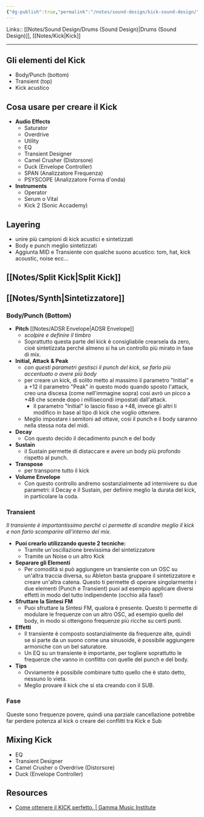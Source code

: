 ```yaml
---
{"dg-publish":true,"permalink":"/notes/sound-design/kick-sound-design/"}
---
```


Links:: [[Notes/Sound Design/Drums (Sound Design)\|Drums (Sound Design)]], [[Notes/Kick\|Kick]]

---
## Gli elementi del Kick

- Body/Punch (bottom)
- Transient (top)
- Kick acustico

## Cosa usare per creare il Kick

- **Audio Effects**
	- Saturator
	- Overdrive
	- Utility
	- EQ
	- Transient Designer
	- Camel Crusher (Distorsore)
	- Duck (Envelope Controller)
	- SPAN (Analizzatore Frequenza)
	- PSYSCOPE (Analizzatore Forma d'onda)
- **Instruments**
	- Operator
	- Serum o Vital
	- Kick 2 (Sonic Accademy)


## Layering 

- unire più campioni di kick acustici e sintetizzati
- Body e punch meglio sintetizzati
- Aggiunta MID e Transiente con qualche suono acustico: tom, hat, kick acoustic, noise ecc...

## [[Notes/Split Kick\|Split Kick]]

## [[Notes/Synth\|Sintetizzatore]]

### Body/Punch (Bottom)

- **Pitch** [[Notes/ADSR Envelope\|ADSR Envelope]]
	- _scolpire e definire il timbro_
	- Soprattutto questa parte del kick è consigliabile crearsela da zero, cioè sintetizzata perché almeno si ha un controllo più mirato in fase di mix.
- **Initial, Attack & Peak**
	- _con questi parametri gestisci il punch del kick, se farlo più accentuato o avere più body_
	- per creare un kick, di solito metto al massimo il parametro "Initial" e a +12 il parametro "Peak" in questo modo quando sposto l'attack, creo una discesa (come nell'immagine sopra) cosi avrò un picco a +48 che scende dopo i millisecondi impostati dall'attack.
	  - Il parametro "Initial" lo lascio fisso a +48, invece gli altri li modifico in base al tipo di kick che voglio ottenere.
	- Meglio impostare i semitoni ad ottave, cosi il punch e il body saranno nella stessa nota del midi.
- **Decay**
	- Con questo decido il decadimento punch e del body
- **Sustain**
	- il Sustain permette di distaccare e avere un body più profondo rispetto al punch.
- **Transpose**
	- per transporre tutto il kick
- **Volume Envelope**
	- Con questo controllo andremo sostanzialmente ad internivere su due parametri: il Decay e il Sustain, per definire meglio la durata del kick, in particolare la coda.

### Transient

_Il transiente è importantissimo perché ci permette di scandire meglio il kick e non farlo scomparire all'interno del mix._

- **Puoi crearlo utilizzando queste 2 tecniche:**
	- Tramite un'oscillazione brevissima del sintetizzatore
	- Tramite un Noise o un altro Kick
- **Separare gli Elementi**
	- Per comodità si può aggiungere un transiente con un OSC su un'altra traccia diversa, su Ableton basta gruppare il sintetizzatore e creare un'altra catena. 
	  Questo ti permette di operare singolarmente i due elementi (Punch e Transient) puoi ad esempio applicare diversi effetti in modo del tutto indipendente (occhio alla fase!)
- **Sfruttare la Sintesi FM**
	- Puoi sfruttare la Sintesi FM, qualora è presente. Questo ti permette di modulare le frequenze con un altro OSC, ad esempio quello del body, in modo si ottengono frequenze più ricche su certi punti.
- **Effetti**
	- Il transiente è composto sostanzialmente da frequenze alte, quindi se si parte da un suono come una sinusoide, è possibile aggiungere armoniche con un bel saturatore.
	- Un EQ su un transiente è importante, per togliere soprattutto le frequenze che vanno in conflitto con quelle del punch e del body.
- **Tips**
	- Ovviamente è possibile combinare tutto quello che è stato detto, nessuno lo vieta.
	- Meglio provare il kick che si sta creando con il SUB.

### Fase

Queste sono frequenze povere, quindi una parziale cancellazione potrebbe far perdere potenza al kick o creare dei conflitti tra Kick e Sub


## Mixing Kick

- EQ
- Transient Designer
- Camel Crusher o Overdrive (Distorsore)
- Duck (Envelope Controller)

## Resources

- [Come ottenere il KICK perfetto. | Gamma Music Institute](https://www.gammamusicinstitute.com/come-ottenere-il-kick-perfetto/)